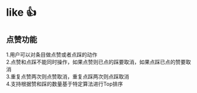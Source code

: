 # like 👍

## 点赞功能
1.用户可以对条目做点赞或者点踩的动作     
2.点赞和点踩不能同时操作，如果点赞则已点的踩要取消，如果点踩已点的赞要取消  
3.重复点赞两次则点赞取消，重复点踩两次则点踩取消   
4.支持根据赞和踩的数量基于特定算法进行Top排序
